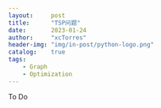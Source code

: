 ```yaml
---
layout:     post
title:      "TSP问题"
date:       2023-01-24
author:     "xcTorres"
header-img: "img/in-post/python-logo.png"
catalog:    true
tags:  
    - Graph
    - Optimization
---  
```


To Do